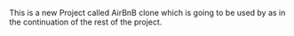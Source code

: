 This is a new Project called AirBnB clone which is going to be used by as in the continuation of the rest of the project.
